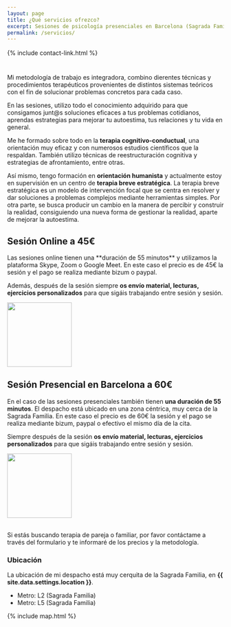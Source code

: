 ```yaml
---
layout: page
title: ¿Qué servicios ofrezco? 
excerpt: Sesiones de psicología presenciales en Barcelona (Sagrada Familia) por 60€ y Sesiones online por 45€ (Skype, Zoom o Google Meet).
permalink: /servicios/
---
```


<div style="margin-top: 16px; margin-bottom: 40px;">
    {% include contact-link.html %}
</div>

Mi metodología de trabajo es integradora, combino dierentes técnicas y procedimientos terapéuticos provenientes de distintos sistemas teóricos con el fin de solucionar problemas concretos para cada caso.

En las sesiones, utilizo todo el conocimiento adquirido para que consigamos junt@s soluciones eficaces a tus problemas cotidianos, aprendas estrategias para mejorar tu autoestima, tus relaciones y tu vida en general.

Me he formado sobre todo en la **terapia cognitivo-conductual**, una orientación muy eficaz y con numerosos estudios científicos que la respaldan. También utilizo técnicas de reestructuración cognitiva y estrategias de afrontamiento, entre otras.


Así mismo, tengo formación en **orientación humanista** y actualmente estoy en supervisión en un centro de **terapia breve estratégica**. La terapia breve estratégica es un modelo de intervención focal que se centra en resolver y dar soluciones a problemas complejos mediante herramientas simples. Por otra parte, se busca producir un cambio en la manera de percibir y construir la realidad, consiguiendo una nueva forma de gestionar la realidad, aparte de mejorar la autoestima.

## Sesión Online a 45€

<div class="columnas-2 sesion-card card">
<div class="content" markdown="1">
Las sesiones online tienen una **duración de 55 minutos** y utilizamos la plataforma Skype, Zoom o Google Meet. En este caso el precio es de 45€ la sesión y el pago se realiza mediante bizum o paypal.

Además, después de la sesión siempre **os envío material, lecturas, ejercicios personalizados** para que sigáis trabajando entre sesión y sesión.
</div>
<img src="{{site.baseurl}}/images/sesiononline.webp" width="150" height="150" class="circle" />
</div>

## Sesión Presencial en Barcelona a 60€

<div class="columnas-2 sesion-card card">
<div class="content" markdown="1">

En el caso de las sesiones presenciales también tienen **una duración de 55 minutos**. El despacho está ubicado en una zona céntrica, muy cerca de la Sagrada Familia. En este caso el precio es de 60€ la sesión y el pago se realiza mediante bizum, paypal o efectivo el mismo día de la cita.

Siempre después de la sesión **os envío material, lecturas, ejercicios personalizados** para que sigáis trabajando entre sesión y sesión.
</div>
<img src="{{site.baseurl}}/images/sesionpresencial.webp" width="150" height="150" class="circle" />
</div>

<br/>

Si estás buscando terapia de pareja o familiar, por favor contáctame a través del formulario y te informaré de los precios y la metodología.

### Ubicación

La ubicación de mi despacho está muy cerquita de la Sagrada Familia, en **{{ site.data.settings.location }}**.

- Metro: L2 (Sagrada Familia)
- Metro: L5 (Sagrada Familia)

{% include map.html %}
